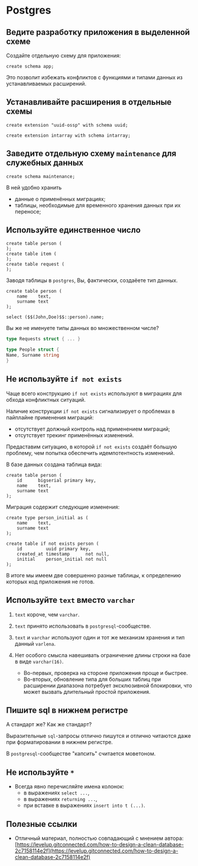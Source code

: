 # Postgres

## Ведите разработку приложения в выделенной схеме

Создайте отдельную схему для приложения:

```postgresql
create schema app;
```

Это позволит избежать конфликтов с функциями и типами данных из устанавливаемых
расширений.

## Устанавливайте расширения в отдельные схемы

```postgresql
create extension "uuid-ossp" with schema uuid;

create extension intarray with schema intarray;
```

## Заведите отдельную схему `maintenance` для служебных данных

```postgresql
create schema maintenance;
```

В ней удобно хранить

* данные о применённых миграциях;
* таблицы, необходимые для временного хранения данных при их переносе;

## Используйте единственное число

```postgresql
create table person (
);
create table item (
);
create table request (
);
```

Заводя таблицы в `postgres`, Вы, фактически, создаёете тип данных.

```postgresql
create table person (
    name    text,
    surname text
);

select ($$(John,Doe)$$::person).name;
```

Вы же не именуете типы данных во множественном числе?

```go
type Requests struct { ... }

type People struct {
Name, Surname string
}
```

## Не используйте `if not exists`

Чаще всего конструкцию `if not exists` используют в миграциях для обхода
конфликтных ситуаций.

Наличие конструкции `if not exists` сигнализирует о проблемах в пайплайне
применения миграций:

* отсутствует должный контроль над применением миграций;
* отсутствует трекинг применённых изменений.

Предаставим ситуацию, в которой `if not exists` создаёт большую проблему, чем
попытка обеспечить идемпотентность изменений.

В базе данных создана таблица вида:

```postgresql
create table person (
    id      bigserial primary key,
    name    text,
    surname text
);
```

Миграция содержит следующие изменения:

```postgresql
create type person_initial as (
    name    text,
    surname text
);

create table if not exists person (
    id         uuid primary key,
    created_at timestamp      not null,
    initial    person_initial not null
);
```

В итоге мы имеем две совершенно разные таблицы, к определению которых код
приложения не готов.

## Используйте `text` вместо `varchar`

1. `text` короче, чем `varchar`.
2. `text` принято использовать в `postgresql`-сообществе.
3. `text` и `varchar` используют один и тот же механизм хранения и тип
   данный `varlena`.
4. Нет особого смысла навешивать ограничение длины строки на базе в
   виде `varchar(16)`.

    * Во-первых, проверка на стороне приложения проще и быстрее.
    * Во-вторых, обновление типа для больших таблиц при расширении диапазона
      потребует эксклюзивной блокировки, что может вызвать длительный простой
      приложения.

## Пишите sql в нижнем регистре

А стандарт же? Как же стандарт?

Выразительные `sql`-запросы отлично пишутся и отлично читаются даже при
форматировании в нижнем регистре.

В `postgresql`-сообществе "капсить" считается моветоном.

## Не используйте `*`

* Всегда явно перечисляйте имена колонок:
    * в выражениях `select ...`,
    * в выражениях `returning ...`,
    * при вставке в выражениях `insert into t (...)`.

## Полезные ссылки

* Отличный материал, полностью совпадающий с мнением
  автора: [https://levelup.gitconnected.com/how-to-design-a-clean-database-2c7158114e2f](https://levelup.gitconnected.com/how-to-design-a-clean-database-2c7158114e2f)
